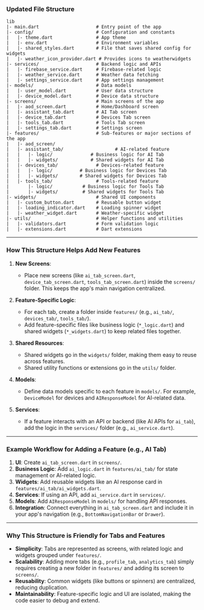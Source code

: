 
### Updated File Structure
```
lib
|- main.dart                     # Entry point of the app
|- config/                       # Configuration and constants
|   |- theme.dart                # App theme
|   |- env.dart                  # Environment variables
|   |- shared_styles.dart        # File that saves shared config for widgets
|   |- weather_icon_provider.dart # Provides icons to weatherwidgets     
|- services/                     # Backend logic and APIs
|   |- firebase_service.dart     # Firebase-related logic
|   |- weather_service.dart      # Weather data fetching
|   |- settings_service.dart     # App settings management
|- models/                       # Data models
|   |- user_model.dart           # User data structure
|   |- device_model.dart         # Device data structure
|- screens/                      # Main screens of the app
|   |- aod_screen.dart           # Home/Dashboard screen
|   |- assistant_tab.dart        # AI Tab screen
|   |- device_tab.dart           # Devices Tab screen
|   |- tools_tab.dart            # Tools Tab screen
|   |- settings_tab.dart         # Settings screen
|- features/                     # Sub-features or major sections of the app
|   |- aod_screen/
|   |- assistant_tab/                   # AI-related feature
|   |   |- logic/              # Business logic for AI Tab
|   |   |- widgets/            # Shared widgets for AI Tab
|   |- devices_tab/              # Devices-related feature
|   |   |- logic/          # Business logic for Devices Tab
|   |   |- widgets/        # Shared widgets for Devices Tab
|   |- tools_tab/                # Tools-related feature
|       |- logic/           # Business logic for Tools Tab
|       |- widgets/         # Shared widgets for Tools Tab
|- widgets/                      # Shared UI components
|   |- custom_button.dart        # Reusable button widget
|   |- loading_indicator.dart    # Loading spinner widget
|   |- weather_widget.dart       # Weather-specific widget
|- utils/                        # Helper functions and utilities
|   |- validators.dart           # Form validation logic
|   |- extensions.dart           # Dart extensions
```

---

### How This Structure Helps Add New Features

1. **New Screens**:
   - Place new screens (like `ai_tab_screen.dart`, `device_tab_screen.dart`, `tools_tab_screen.dart`) inside the `screens/` folder. This keeps the app's main navigation centralized.

2. **Feature-Specific Logic**:
   - For each tab, create a folder inside `features/` (e.g., `ai_tab/`, `devices_tab/`, `tools_tab/`).
   - Add feature-specific files like business logic (`*_logic.dart`) and shared widgets (`*_widgets.dart`) to keep related files together.

3. **Shared Resources**:
   - Shared widgets go in the `widgets/` folder, making them easy to reuse across features.
   - Shared utility functions or extensions go in the `utils/` folder.

4. **Models**:
   - Define data models specific to each feature in `models/`. For example, `DeviceModel` for devices and `AIResponseModel` for AI-related data.

5. **Services**:
   - If a feature interacts with an API or backend (like AI APIs for `ai_tab`), add the logic in the `services/` folder (e.g., `ai_service.dart`).

---

### Example Workflow for Adding a Feature (e.g., AI Tab)

1. **UI**: Create `ai_tab_screen.dart` in `screens/`.
2. **Business Logic**: Add `ai_logic.dart` in `features/ai_tab/` for state management or AI-related logic.
3. **Widgets**: Add reusable widgets like an AI response card in `features/ai_tab/ai_widgets.dart`.
4. **Services**: If using an API, add `ai_service.dart` in `services/`.
5. **Models**: Add `AIResponseModel` in `models/` for handling API responses.
6. **Integration**: Connect everything in `ai_tab_screen.dart` and include it in your app's navigation (e.g., `BottomNavigationBar` or `Drawer`).


---

### Why This Structure is Friendly for Tabs and Features

- **Simplicity**: Tabs are represented as screens, with related logic and widgets grouped under `features/`.
- **Scalability**: Adding more tabs (e.g., `profile_tab`, `analytics_tab`) simply requires creating a new folder in `features/` and adding its screen to `screens/`.
- **Reusability**: Common widgets (like buttons or spinners) are centralized, reducing duplication.
- **Maintainability**: Feature-specific logic and UI are isolated, making the code easier to debug and extend.
